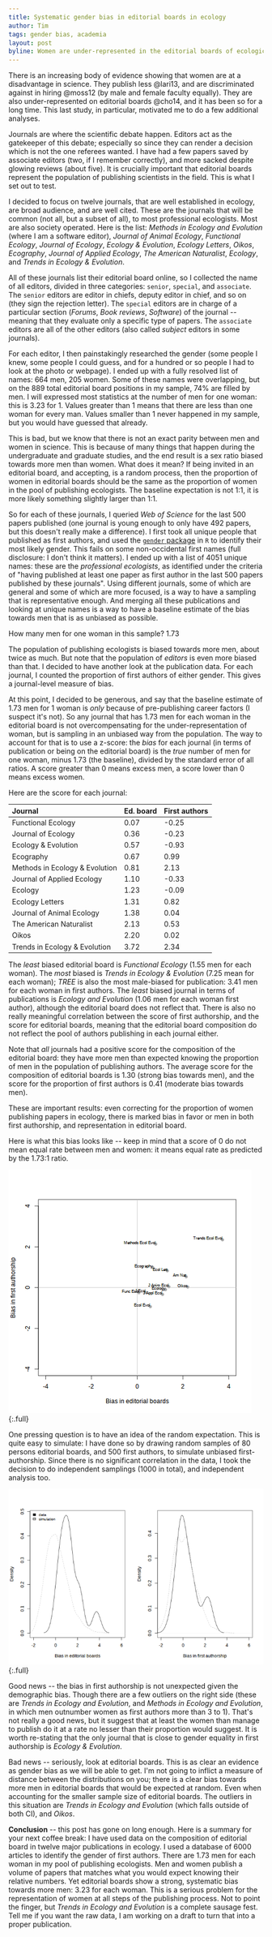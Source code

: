 ```yaml
---
title: Systematic gender bias in editorial boards in ecology
author: Tim
tags: gender bias, academia
layout: post
byline: Women are under-represented in the editorial boards of ecological journals, even more than their proportion in the population of publishing scientists suggests
---
```


There is an increasing body of evidence showing that women are at a disadvantage
in science. They publish less @lari13, and are discriminated against in hiring
@moss12 (by male and female faculty equally). They are also under-represented on
editorial boards @cho14, and it has been so for a long time. This last study, in
particular, motivated me to do a few additional analyses.

Journals are where the scientific debate happen. Editors act as the gatekeeper
of this debate; especially so since they can render a decision which is not
the one referees wanted. I have had a few papers saved by associate editors
(two, if I remember correctly), and more sacked despite glowing reviews (about
five). It is crucially important that editorial boards represent the population
of publishing scientists in the field. This is what I set out to test.

I decided to focus on twelve journals, that are well established in ecology,
are broad audience, and are well cited. These are the journals that will be
common (not all, but a subset of all), to most professional ecologists. Most
are also society operated. Here is the list: *Methods in Ecology and Evolution*
(where I am a software editor), *Journal of Animal Ecology*, *Functional
Ecology*, *Journal of Ecology*, *Ecology & Evolution*, *Ecology Letters*,
*Oikos*, *Ecography*, *Journal of Applied Ecology*, *The American Naturalist*,
*Ecology*, and *Trends in Ecology & Evolution*.

All of these journals list their editorial board online, so I collected the
name of all editors, divided in three categories: `senior`, `special`, and
`associate`. The `senior` editors are editor in chiefs, deputy editor in
chief, and so on (they sign the rejection letter). The `special` editors are
in charge of a particular section (*Forums*, *Book reviews*, *Software*) of
the journal -- meaning that they evaluate only a specific type of papers. The
`associate` editors are all of the other editors (also called *subject*
editors in some journals).

For each editor, I then painstakingly researched the gender (some people I
knew, some people I could guess, and for a hundred or so people I had to
look at the photo or webpage). I ended up with a fully resolved list of
names: 664 men, 205 women. Some of these names were overlapping, but on
the 889 total editorial board positions in my sample, 74% are filled by
men. I will expressed most statistics at the number of men for one woman:
this is 3.23 for 1. Values greater than 1 means that there are less than
one woman for every man. Values smaller than 1 never happened in my sample,
but you would have guessed that already.

This is bad, but we know that there is not an exact parity between men
and women in science. This is because of many things that happen during
the undergraduate and graduate studies, and the end result is a sex ratio
biased towards more men than women. What does it mean? If being invited in
an editorial board, and accepting, is a random process, then the proportion
of women in editorial boards should be the same as the proportion of women
in the pool of publishing ecologists. The baseline expectation is not 1:1,
it is more likely something slightly larger than 1:1.

So for each of these journals, I queried *Web of Science* for the last 500
papers published (one journal is young enough to only have 492 papers, but
this doesn't really make a difference). I first took all unique people that
published as first authors, and used the [`gender` package][gender] in `R`
to identify their most likely gender. This fails on some non-occidental first
names (full disclosure: I don't think it matters). I ended up with a list
of 4051 unique names: these are the *professional ecologists*, as identified
under the criteria of "having published at least one paper as first author in
the last 500 papers published by these journals". Using different journals,
some of which are general and some of which are more focused, is a way to have
a sampling that is representative enough. And merging all these publications
and looking at unique names is a way to have a baseline estimate of the bias
towards men that is as unbiased as possible.

How many men for one woman in this sample? 1.73

The population of publishing ecologists is biased towards more men, about
twice as much. But note that the population of *editors* is even more biased
than that. I decided to have another look at the publication data. For each
journal, I counted the proportion of first authors of either gender. This
gives a journal-level measure of bias.

At this point, I decided to be generous, and say that the baseline estimate
of 1.73 men for 1 woman is *only* because of pre-publishing career factors
(I suspect it's not). So any journal that has 1.73 men for each woman in the
editorial board is not overcompensating for the under-representation of woman,
but is sampling in an unbiased way from the population. The way to account for
that is to use a z-score: the *bias* for each journal (in terms of publication
or being on the editorial board) is the *true* number of men for one woman,
minus 1.73 (the baseline), divided by the standard error of all ratios. A
score greater than 0 means excess men, a score lower than 0 means excess women.

Here are the score for each journal:

| Journal                        | Ed. board | First authors |
|:-------------------------------|:----------|:--------------|
| Functional Ecology             | 0.07      | -0.25         |
| Journal of Ecology             | 0.36      | -0.23         |
| Ecology & Evolution            | 0.57      | -0.93         |
| Ecography                      | 0.67      | 0.99          |
| Methods in Ecology & Evolution | 0.81      | 2.13          |
| Journal of Applied Ecology     | 1.10      | -0.33         |
| Ecology                        | 1.23      | -0.09         |
| Ecology Letters                | 1.31      | 0.82          |
| Journal of Animal Ecology      | 1.38      | 0.04          |
| The American Naturalist        | 2.13      | 0.53          |
| Oikos                          | 2.20      | 0.02          |
| Trends in Ecology & Evolution  | 3.72      | 2.34          |

The *least* biased editorial board is *Functional Ecology* (1.55 men for
each woman). The *most* biased is *Trends in Ecology & Evolution* (7.25 mean
for each woman); *TREE* is also the most male-biased for publication: 3.41
men for each woman in first authors. The *least* biased journal in terms
of publications is *Ecology and Evolution* (1.06 men for each woman first
author), although the editorial board does not reflect that. There is also
no really meaningful correlation between the score of first authorship, and
the score for editorial boards, meaning that the editorial board composition
do not reflect the pool of authors publishing in each journal either.

Note that *all* journals had a positive score for the composition of the
editorial board: they have more men than expected knowing the proportion
of men in the population of publishing authors. The average score for the
composition of editorial boards is 1.30 (strong bias towards men), and the
score for the proportion of first authors is 0.41 (moderate bias towards men).

These are important results: even correcting for the proportion of women
publishing papers in ecology, there is marked bias in favor or men in both
first authorship, and representation in editorial board.

Here is what this bias looks like -- keep in mind that a score of 0 do not
mean equal rate between men and women: it means equal rate as predicted by
the 1.73:1 ratio.

![Publishing bias](/images/pub_bias.png){:.full}

One pressing question is to have an idea of the random expectation. This
is quite easy to simulate: I have done so by drawing random samples of
80 persons editorial boards, and 500 first authors, to simulate unbiased
first-authorship. Since there is no significant correlation in the data, I
took the decision to do independent samplings (1000 in total), and independent
analysis too.

![Publishing bias](/images/pub_bias_hist.png){:.full}

Good news -- the bias in first authorship is not unexpected given the
demographic bias. Though there are a few outliers on the right side (these are
*Trends in Ecology and Evolution*, and *Methods in Ecology and Evolution*,
in which men outnumber women as first authors more than 3 to 1). That's not
really a good news, but it suggest that at least the women than manage to
publish do it at a rate no lesser than their proportion would suggest. It
is worth re-stating that the only journal that is close to gender equality
in first authorship is *Ecology & Evolution*.

Bad news -- seriously, look at editorial boards. This is as clear an evidence
as gender bias as we will be able to get. I'm not going to inflict a measure
of distance between the distributions on you; there is a clear bias towards
more men in editorial boards that would be expected at random. Even when
accounting for the smaller sample size of editorial boards. The outliers in
this situation are *Trends in Ecology and Evolution* (which falls outside
of both CI), and *Oikos*.

**Conclusion** -- this post has gone on long enough. Here is a summary for
your next coffee break: I have used data on the composition of editorial
board in twelve major publications in ecology. I used a database of 6000
articles to identify the gender of first authors. There are 1.73 men for each
woman in my pool of publishing ecologists. Men and women publish a volume of
papers that matches what you would expect knowing their relative numbers. Yet
editorial boards show a strong, systematic bias towards more men: 3.23 for
each woman. This is a serious problem for the representation of women at
all steps of the publishing process. Not to point the finger, but *Trends
in Ecology and Evolution* is a complete sausage fest. Tell me if you want
the raw data, I am working on a draft to turn that into a proper publication.

[gender]: https://github.com/ropensci/gender
